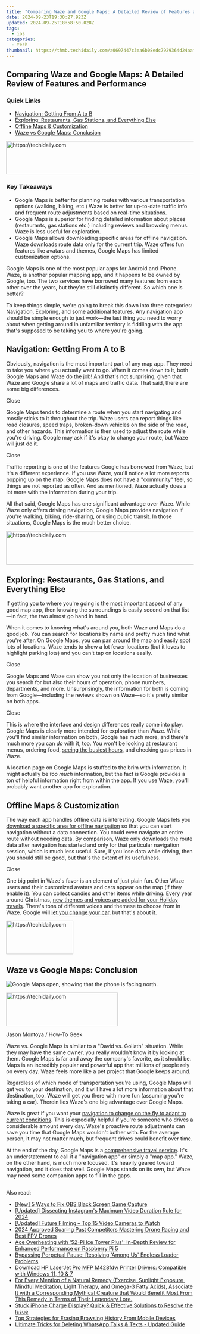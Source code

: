 ```yaml
---
title: "Comparing Waze and Google Maps: A Detailed Review of Features and Performance"
date: 2024-09-23T19:30:27.923Z
updated: 2024-09-25T18:58:50.028Z
tags:
  - ios
categories:
  - tech
thumbnail: https://thmb.techidaily.com/a0697447c3ea6b08edc7929364d24aaff9babf43934271a1bc595c07d928a8cf.jpg
---
```


## Comparing Waze and Google Maps: A Detailed Review of Features and Performance

### Quick Links

* [Navigation: Getting From A to B](https://change-location.techidaily.com/in-2024-what-pokemon-evolve-with-a-dawn-stone-for-xiaomi-redmi-note-12-5g-drfone-by-drfone-virtual-android/)
* [Exploring: Restaurants, Gas Stations, and Everything Else](https://desktop-recording.techidaily.com/updated-in-2024-navigating-the-nuances-of-ps4-live-gaming-recordings/)
* [Offline Maps & Customization](https://instagram-clips.techidaily.com/updated-elevating-visual-content-a-guide-to-adding-descriptions-on-instagram-for-2024/)
* [Waze vs Google Maps: Conclusion](https://some-techniques.techidaily.com/updated-expert-picks-for-drone-pilots-vr-eyewear/)

<!-- affiliate ads begin -->
<a href="https://appsumo.8odi.net/c/5597632/2043617/7443" target="_top" id="2043617">
  <img src="//a.impactradius-go.com/display-ad/7443-2043617" border="0" alt="https://techidaily.com" width="728" height="90"/>
</a>
<img height="0" width="0" src="https://appsumo.8odi.net/i/5597632/2043617/7443" style="position:absolute;visibility:hidden;" border="0" />
<!-- affiliate ads end -->

### Key Takeaways

* Google Maps is better for planning routes with various transportation options (walking, biking, etc.) Waze is better for up-to-date traffic info and frequent route adjustments based on real-time situations.
* Google Maps is superior for finding detailed information about places (restaurants, gas stations etc.) including reviews and browsing menus. Waze is less useful for exploration.
* Google Maps allows downloading specific areas for offline navigation. Waze downloads route data only for the current trip. Waze offers fun features like avatars and themes, Google Maps has limited customization options.

 Google Maps is one of the most popular apps for Android and iPhone. Waze, is another popular mapping app, and it happens to be owned by Google, too. The two services have borrowed many features from each other over the years, but they're still distinctly different. So which one is better?

 To keep things simple, we're going to break this down into three categories: Navigation, Exploring, and some additional features. Any navigation app should be simple enough to just work—the last thing you need to worry about when getting around in unfamiliar territory is fiddling with the app that's supposed to be taking you to where you're going.

##  Navigation: Getting From A to B

 Obviously, navigation is the most important part of any map app. They need to take you where you actually want to go. When it comes down to it, both Google Maps and Waze do the job! And that's not surprising, given that Waze and Google share a lot of maps and traffic data. That said, there are some big differences.

Close 

 Google Maps tends to determine a route when you start navigating and mostly sticks to it throughout the trip. Waze users can report things like road closures, speed traps, broken-down vehicles on the side of the road, and other hazards. This information is then used to adjust the route while you're driving. Google may ask if it's okay to change your route, but Waze will just do it.

Close 

 Traffic reporting is one of the features Google has borrowed from Waze, but it's a different experience. If you use Waze, you'll notice a lot more reports popping up on the map. Google Maps does not have a "community" feel, so things are not reported as often. And as mentioned, Waze actually does a lot more with the information during your trip.

 All that said, Google Maps has one significant advantage over Waze. While Waze only offers driving navigation, Google Maps provides navigation if you're walking, biking, ride-sharing, or using public transit. In those situations, Google Maps is the much better choice.

<!-- affiliate ads begin -->
<a href="https://appsumo.8odi.net/c/5597632/2087390/7443" target="_top" id="2087390">
  <img src="//a.impactradius-go.com/display-ad/7443-2087390" border="0" alt="https://techidaily.com" width="728" height="90"/>
</a>
<img height="0" width="0" src="https://appsumo.8odi.net/i/5597632/2087390/7443" style="position:absolute;visibility:hidden;" border="0" />
<!-- affiliate ads end -->

##  Exploring: Restaurants, Gas Stations, and Everything Else

 If getting you to where you're going is the most important aspect of any good map app, then knowing the surroundings is easily second on that list—in fact, the two almost go hand in hand.

 When it comes to knowing what's around you, both Waze and Maps do a good job. You can search for locations by name and pretty much find what you're after. On Google Maps, you can pan around the map and easily spot lots of locations. Waze tends to show a lot fewer locations (but it loves to highlight parking lots) and you can't tap on locations easily.

Close 

 Google Maps and Waze can show you not only the location of businesses you search for but also their hours of operation, phone numbers, departments, and more. Unsurprisingly, the information for both is coming from Google—including the reviews shown on Waze—so it's pretty similar on both apps.

Close 

 This is where the interface and design differences really come into play. Google Maps is clearly more intended for exploration than Waze. While you'll find similar information on both, Google has much more, and there's much more you can _do_ with it, too. You won't be looking at restaurant menus, ordering food, [seeing the busiest hours](https://screen-sharing-recording.techidaily.com/new-prime-hd-video-capture-ultimate-recorder-reviews-for-2024/), and checking gas prices in Waze.

 A location page on Google Maps is stuffed to the brim with information. It might actually be _too much_ information, but the fact is Google provides a ton of helpful information right from within the app. If you use Waze, you'll probably want another app for exploration. 

##  Offline Maps & Customization

 The way each app handles offline data is interesting. Google Maps lets you [download a specific area for offline navigation](https://extra-lessons.techidaily.com/comparing-vlc-and-mx-player/) so that you can start navigation without a data connection. You could even navigate an entire route without needing data. By comparison, Waze only downloads the route data after navigation has started and only for that particular navigation session, which is much less useful. Sure, if you lose data while driving, then you should still be good, but that's the extent of its usefulness.

Close 

 One big point in Waze's favor is an element of just plain fun. Other Waze users and their customized avatars and cars appear on the map (if they enable it). You can collect candies and other items while driving. Every year around Christmas, [new themes and voices are added for your Holiday travels](https://location-fake.techidaily.com/3utools-virtual-location-not-working-on-lava-blaze-curve-5g-fix-now-drfone-by-drfone-virtual-android/). There's tons of different voices and themese to choose from in Waze. Google will [let you change your car](https://screen-activity-recording.techidaily.com/new-free-tools-top-5-screen-recorder-apps-for-chrome-devices-for-2024/), but that's about it.

<!-- affiliate ads begin -->
<a href="https://aligracehair.sjv.io/c/5597632/2135411/19272" target="_top" id="2135411">
  <img src="//a.impactradius-go.com/display-ad/19272-2135411" border="0" alt="https://techidaily.com" width="180" height="90"/>
</a>
<img height="0" width="0" src="https://aligracehair.sjv.io/i/5597632/2135411/19272" style="position:absolute;visibility:hidden;" border="0" />
<!-- affiliate ads end -->

##  Waze vs Google Maps: Conclusion

![Google Maps open, showing that the phone is facing north.](https://static1.howtogeekimages.com/wordpress/wp-content/uploads/2024/01/52862135156_dbb68c75e2_o.jpg) 

<!-- affiliate ads begin -->
<a href="https://aligracehair.sjv.io/c/5597632/1948949/19272" target="_top" id="1948949">
  <img src="//a.impactradius-go.com/display-ad/19272-1948949" border="0" alt="https://techidaily.com" width="300" height="90"/>
</a>
<img height="0" width="0" src="https://aligracehair.sjv.io/i/5597632/1948949/19272" style="position:absolute;visibility:hidden;" border="0" />
<!-- affiliate ads end -->

Jason Montoya / How-To Geek  
  
 Waze vs. Google Maps is similar to a "David vs. Goliath" situation. While they may have the same owner, you really wouldn't know it by looking at them. Google Maps is far and away the company's favorite, as it should be. Maps is an incredibly popular and powerful app that millions of people rely on every day. Waze feels more like a pet project that Google keeps around.

 Regardless of which mode of transportation you're using, Google Maps will get you to your destination, and it will have a lot more information about that destination, too. Waze will get you there with more fun (assuming you're taking a car). Therein lies Waze's one big advantage over Google Maps.

 Waze is great if you want your [navigation to change on the fly to adapt to current conditions](https://phone-solutions.techidaily.com/in-2024-prank-your-friends-easy-ways-to-fake-and-share-google-maps-location-on-infinix-smart-8-drfone-by-drfone-virtual-android/). This is especially helpful if you're someone who drives a considerable amount every day. Waze's proactive route adjustments can save you time that Google Maps wouldn't bother with. For the average person, it may not matter much, but frequent drives could benefit over time.

 At the end of the day, Google Maps is a [comprehensive travel service](https://location-social.techidaily.com/how-to-detect-and-stop-mspy-from-spying-on-your-oppo-a1x-5g-drfone-by-drfone-virtual-android/). It's an understatement to call it a "navigation app" or simply a "map app." Waze, on the other hand, is much more focused. It's heavily geared toward navigation, and it does that well. Google Maps stands on its own, but Waze may need some companion apps to fill in the gaps.

##

<ins class="adsbygoogle"
     style="display:block"
     data-ad-format="autorelaxed"
     data-ad-client="ca-pub-7571918770474297"
     data-ad-slot="1223367746"></ins>

<ins class="adsbygoogle"
     style="display:block"
     data-ad-client="ca-pub-7571918770474297"
     data-ad-slot="8358498916"
     data-ad-format="auto"
     data-full-width-responsive="true"></ins>

<span class="atpl-alsoreadstyle">Also read:</span>
<div><ul>
<li><a href="https://desktop-recording.techidaily.com/new-5-ways-to-fix-obs-black-screen-game-capture/"><u>[New] 5 Ways to Fix OBS Black Screen Game Capture</u></a></li>
<li><a href="https://instagram-video-files.techidaily.com/updated-dissecting-instagrams-maximum-video-duration-rule-for-2024/"><u>[Updated] Dissecting Instagram's Maximum Video Duration Rule for 2024</u></a></li>
<li><a href="https://some-knowledge.techidaily.com/updated-future-filming-top-15-video-cameras-to-watch/"><u>[Updated] Future Filming – Top 15 Video Cameras to Watch</u></a></li>
<li><a href="https://extra-approaches.techidaily.com/2024-approved-soaring-past-competitors-mastering-drone-racing-and-best-fpv-drones/"><u>2024 Approved Soaring Past Competitors Mastering Drone Racing and Best FPV Drones</u></a></li>
<li><a href="https://hardware-reviews.techidaily.com/ace-overheating-with-52-pi-ice-tower-plus-in-depth-review-for-enhanced-performance-on-raspberry-pi-5/"><u>Ace Overheating with '52-Pi Ice Tower Plus': In-Depth Review for Enhanced Performance on Raspberry Pi 5</u></a></li>
<li><a href="https://program-issues.techidaily.com/bypassing-perpetual-pause-resolving-among-us-endless-loader-problems/"><u>Bypassing Perpetual Pause: Resolving 'Among Us' Endless Loader Problems</u></a></li>
<li><a href="https://hardware-updates.techidaily.com/download-hp-laserjet-pro-mfp-m428fdw-printer-drivers-compatible-with-windows-11-10-and-7/"><u>Download HP LaserJet Pro MFP M428fdw Printer Drivers: Compatible with Windows 11, 10 & 7</u></a></li>
<li><a href="https://os-tips.techidaily.com/for-every-mention-of-a-natural-remedy-exercise-sunlight-exposure-mindful-meditation-light-therapy-and-omega-3-fatty-acids-associate-it-with-a-corresponding-16/"><u>For Every Mention of a Natural Remedy (Exercise, Sunlight Exposure, Mindful Meditation, Light Therapy, and Omega-3 Fatty Acids), Associate It with a Corresponding Mythical Creature that Would Benefit Most From This Remedy in Terms of Their Legendary Lore.</u></a></li>
<li><a href="https://os-tips.techidaily.com/stuck-iphone-charge-display-quick-and-effective-solutions-to-resolve-the-issue/"><u>Stuck iPhone Charge Display? Quick & Effective Solutions to Resolve the Issue</u></a></li>
<li><a href="https://os-tips.techidaily.com/top-strategies-for-erasing-browsing-history-from-mobile-devices/"><u>Top Strategies for Erasing Browsing History From Mobile Devices</u></a></li>
<li><a href="https://os-tips.techidaily.com/ultimate-tricks-for-deleting-whatsapp-talks-and-texts-updated-guide/"><u>Ultimate Tricks for Deleting WhatsApp Talks & Texts - Updated Guide</u></a></li>
</ul></div>

